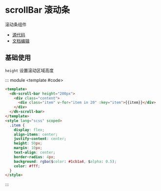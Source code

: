 # scrollBar 滚动条

滚动条组件

- [源代码](https://github.com/dk-plus-ui/dk-plus-ui/tree/master/packages/components/dkscrollbar)
- [文档编辑](https://github.com/dk-plus-ui/dk-plus-ui/blob/master/docs/components/scrollBar.md)

## <a id='基础使用'>基础使用</a>

`height` 设置滚动区域高度

::: module
<template #code>
<ScrollBarComp class='docs-scroll-bar' height="200px"></ScrollBarComp>
</template>

```html
<template>
  <dk-scroll-bar height="200px">
    <div class="content">
      <div class="item" v-for="item in 20" :key="item">{{item}}</div>
    </div>
  </dk-scroll-bar>
</template>
<style lang="scss" scoped>
  .item {
    display: flex;
    align-items: center;
    justify-content: center;
    height: 50px;
    margin: 10px;
    text-align: center;
    border-radius: 4px;
    background: rgba($color: #1cb1a4, $alpha: 0.5);
    color: #fff;
  }
</style>
```

:::

<script lang='ts' setup>
  import ScrollBarComp from './vueDome/scrollbar/index.vue';
</script>
